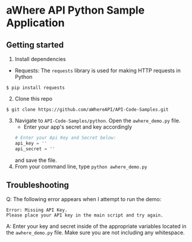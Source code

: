 # aWhere API Python Sample Application

## Getting started
1. Install dependencies
* Requests: The `requests` library is used for making HTTP requests in Python

```
$ pip install requests
```

2. Clone this repo
```
$ git clone https://github.com/aWhereAPI/API-Code-Samples.git
```
3. Navigate to `API-Code-Samples/python`. Open the `awhere_demo.py` file. 
    * Enter your app's secret and key accordingly
    ``` python
    # Enter your Api Key and Secret below:
    api_key = '' 
    api_secret = '' 
    ```
    and save the file. 
4. From your command line, type `python awhere_demo.py`

## Troubleshooting

Q: The following error appears when I attempt to run the demo:
```
Error: Missing API Key.
Please place your API key in the main script and try again.
```
A: Enter your key and secret inside of the appropriate variables located in the `awhere_demo.py` file. Make sure you are not including any whitespace.

